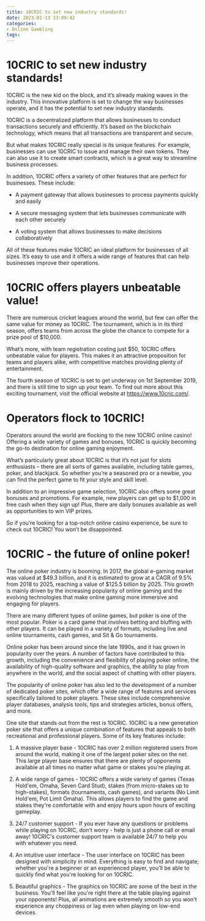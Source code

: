 ```yaml
---
title: 10CRIC to set new industry standards!
date: 2023-01-13 13:09:42
categories:
- Online Gambling
tags:
---
```



#  10CRIC to set new industry standards!

10CRIC is the new kid on the block, and it’s already making waves in the industry. This innovative platform is set to change the way businesses operate, and it has the potential to set new industry standards.

10CRIC is a decentralized platform that allows businesses to conduct transactions securely and efficiently. It’s based on the blockchain technology, which means that all transactions are transparent and secure.

But what makes 10CRIC really special is its unique features. For example, businesses can use 10CRIC to issue and manage their own tokens. They can also use it to create smart contracts, which is a great way to streamline business processes.

In addition, 10CRIC offers a variety of other features that are perfect for businesses. These include:

- A payment gateway that allows businesses to process payments quickly and easily

- A secure messaging system that lets businesses communicate with each other securely

- A voting system that allows businesses to make decisions collaboratively

All of these features make 10CRIC an ideal platform for businesses of all sizes. It’s easy to use and it offers a wide range of features that can help businesses improve their operations.

#  10CRIC offers players unbeatable value!

There are numerous cricket leagues around the world, but few can offer the same value for money as 10CRIC. The tournament, which is in its third season, offers teams from across the globe the chance to compete for a prize pool of $10,000.

What’s more, with team registration costing just $50, 10CRIC offers unbeatable value for players. This makes it an attractive proposition for teams and players alike, with competitive matches providing plenty of entertainment.

The fourth season of 10CRIC is set to get underway on 1st September 2019, and there is still time to sign up your team. To find out more about this exciting tournament, visit the official website at https://www.10cric.com/.

#  Operators flock to 10CRIC!

Operators around the world are flocking to the new 10CRIC online casino! Offering a wide variety of games and bonuses, 10CRIC is quickly becoming the go-to destination for online gaming enjoyment.

What’s particularly great about 10CRIC is that it’s not just for slots enthusiasts – there are all sorts of games available, including table games, poker, and blackjack. So whether you’re a seasoned pro or a newbie, you can find the perfect game to fit your style and skill level.

In addition to an impressive game selection, 10CRIC also offers some great bonuses and promotions. For example, new players can get up to $1,000 in free cash when they sign up! Plus, there are daily bonuses available as well as opportunities to win VIP prizes.

So if you’re looking for a top-notch online casino experience, be sure to check out 10CRIC! You won’t be disappointed.

#  10CRIC - the future of online poker!

The online poker industry is booming. In 2017, the global e-gaming market was valued at $49.3 billion, and it is estimated to grow at a CAGR of 9.5% from 2018 to 2025, reaching a value of $125.5 billion by 2025. This growth is mainly driven by the increasing popularity of online gaming and the evolving technologies that make online gaming more immersive and engaging for players.

There are many different types of online games, but poker is one of the most popular. Poker is a card game that involves betting and bluffing with other players. It can be played in a variety of formats, including live and online tournaments, cash games, and Sit & Go tournaments.

Online poker has been around since the late 1990s, and it has grown in popularity over the years. A number of factors have contributed to this growth, including the convenience and flexibility of playing poker online, the availability of high-quality software and graphics, the ability to play from anywhere in the world, and the social aspect of chatting with other players.

The popularity of online poker has also led to the development of a number of dedicated poker sites, which offer a wide range of features and services specifically tailored to poker players. These sites include comprehensive player databases, analysis tools, tips and strategies articles, bonus offers, and more.

One site that stands out from the rest is 10CRIC. 10CRIC is a new generation poker site that offers a unique combination of features that appeals to both recreational and professional players. Some of its key features include:

1) A massive player base - 10CRIC has over 2 million registered users from around the world, making it one of the largest poker sites on the net. This large player base ensures that there are plenty of opponents available at all times no matter what game or stakes you're playing at.

2) A wide range of games - 10CRIC offers a wide variety of games (Texas Hold'em, Omaha, Seven Card Stud), stakes (from micro-stakes up to high-stakes), formats (tournaments, cash games), and variants (No Limit Hold'em, Pot Limit Omaha). This allows players to find the game and stakes they're comfortable with and enjoy hours upon hours of exciting gameplay.

3) 24/7 customer support - If you ever have any questions or problems while playing on 10CRIC, don't worry - help is just a phone call or email away! 10CRIC's customer support team is available 24/7 to help you with whatever you need.

4) An intuitive user interface - The user interface on 10CRIC has been designed with simplicity in mind. Everything is easy to find and navigate; whether you're a beginner or an experienced player, you'll be able to quickly find what you're looking for on 10CRIC.

5) Beautiful graphics - The graphics on 10CRIC are some of the best in the business. You'll feel like you're right there at the table playing against your opponents! Plus, all animations are extremely smooth so you won't experience any choppiness or lag even when playing on low-end devices.